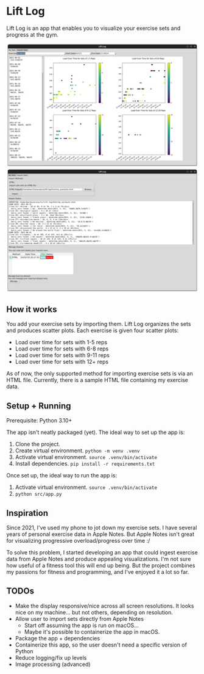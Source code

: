 # Lift Log

Lift Log is an app that enables you to visualize your exercise sets and 
progress at the gym.

![screenshot_my_sets](./images/screenshot_my_sets.png)
![screenshot_import_sets](./images/screenshot_import_sets.png)

## How it works

You add your exercise sets by importing them. Lift Log organizes 
the sets and produces scatter plots. Each exercise is given four scatter plots:
- Load over time for sets with 1-5 reps
- Load over time for sets with 6-8 reps
- Load over time for sets with 9-11 reps
- Load over time for sets with 12+ reps

As of now, the only supported method for importing exercise sets is via 
an HTML file. Currently, there is a sample HTML file containing my exercise data.

## Setup + Running

Prerequisite: Python 3.10+

The app isn't neatly packaged (yet). The ideal way to set up the app is:
1. Clone the project.
2. Create virtual environment. `python -m venv .venv`
3. Activate virtual environment. `source .venv/bin/activate`
4. Install dependencies. `pip install -r requirements.txt`

Once set up, the ideal way to run the app is:
1. Activate virtual environment. `source .venv/bin/activate`
2. `python src/app.py`

## Inspiration

Since 2021, I've used my phone to jot down my exercise sets. I have several 
years of personal exercise data in Apple Notes. But Apple Notes isn't great for
visualizing progressive overload/progress over time :/

To solve this problem, I started developing an app that could ingest 
exercise data from Apple Notes and produce appealing visualizations. I'm not 
sure how useful of a fitness tool this will end up being. But the project 
combines my passions for fitness and programming, and I've enjoyed it a lot
so far. 

## TODOs
- Make the display responsive/nice across all screen resolutions.
  It looks nice on my machine... but not others, depending on resolution.
- Allow user to import sets directly from Apple Notes
  - Start off assuming the app is run on macOS... 
  - Maybe it's possible to containerize the app in macOS.
- Package the app + dependencies
- Containerize this app, so the user doesn't need a specific version of Python
- Reduce logging/fix up levels
- Image processing (advanced)